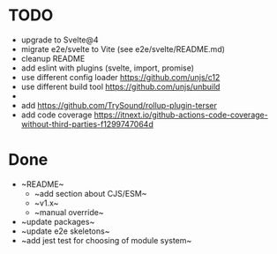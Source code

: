 # TODO
- upgrade to Svelte@4
- migrate e2e/svelte to Vite (see e2e/svelte/README.md)
- cleanup README
- add eslint with plugins (svelte, import, promise)
- use different config loader https://github.com/unjs/c12
- use different build tool https://github.com/unjs/unbuild
- 
- add https://github.com/TrySound/rollup-plugin-terser
- add code coverage https://itnext.io/github-actions-code-coverage-without-third-parties-f1299747064d

# Done
- ~README~
  - ~add section about CJS/ESM~
  - ~v1.x~
  - ~manual override~
- ~update packages~
- ~update e2e skeletons~
- ~add jest test for choosing of module system~
